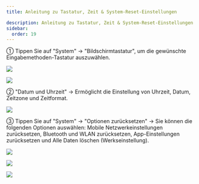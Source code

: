 ```yaml
---
title: Anleitung zu Tastatur, Zeit & System-Reset-Einstellungen

description: Anleitung zu Tastatur, Zeit & System-Reset-Einstellungen
sidebar:
  order: 19
---
```


① Tippen Sie auf "System" → "Bildschirmtastatur", um die gewünschte Eingabemethoden-Tastatur auszuwählen.

![](public/images/air3/de/keyboard-time-reset-1.png)

![](public/images/air3/de/keyboard-time-reset-2.png)

② "Datum und Uhrzeit" → Ermöglicht die Einstellung von Uhrzeit, Datum, Zeitzone und Zeitformat.

![](public/images/air3/de/keyboard-time-reset-3.png)

③ Tippen Sie auf "System" → "Optionen zurücksetzen" → Sie können die folgenden Optionen auswählen: Mobile Netzwerkeinstellungen zurücksetzen, Bluetooth und WLAN zurücksetzen, App-Einstellungen zurücksetzen und Alle Daten löschen (Werkseinstellung).

![](public/images/air3/de/keyboard-time-reset-4.png)

![](public/images/air3/de/keyboard-time-reset-5.png)

![](public/images/air3/de/keyboard-time-reset-6.png)